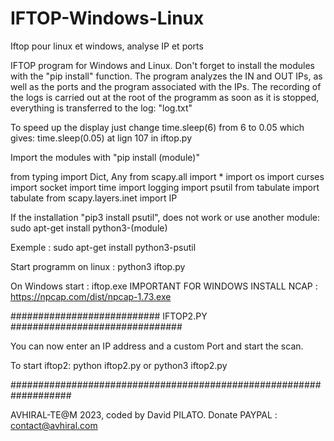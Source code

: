 # IFTOP-Windows-Linux
Iftop pour linux et windows, analyse IP et ports

IFTOP program for Windows and Linux. Don't forget to install the modules with the "pip install" function. The program analyzes the IN and OUT IPs, as well as the ports and the program associated with the IPs. The recording of the logs is carried out at the root of the programm as soon as it is stopped, everything is transferred to the log: "log.txt"

To speed up the display just change time.sleep(6) from 6 to 0.05 which gives: time.sleep(0.05) at lign 107 in iftop.py

Import the modules with "pip install (module)"

from typing import Dict, Any
from scapy.all import *
import os
import curses
import socket
import time
import logging
import psutil
from tabulate import tabulate
from scapy.layers.inet import IP

If the installation "pip3 install psutil", does not work or use another module: sudo apt-get install python3-(module)

Exemple : sudo apt-get install python3-psutil

Start programm on linux : python3 iftop.py

On Windows start : iftop.exe
IMPORTANT FOR WINDOWS INSTALL NCAP : https://npcap.com/dist/npcap-1.73.exe

########################### IFTOP2.PY ###############################

You can now enter an IP address and a custom Port and start the scan.

To start iftop2: python iftop2.py or python3 iftop2.py

###################################################################

AVHIRAL-TE@M 2023, coded by David PILATO. Donate PAYPAL : contact@avhiral.com
